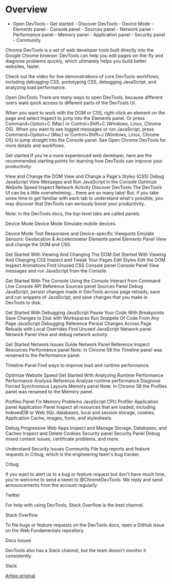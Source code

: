# Overview

- Open DevTools
        - Get started
        - Discover DevTools
        - Device Mode
        - Elements panel
        - Console panel
        - Sources panel
        - Network panel
        - Performance panel
        - Memory panel
        - Application panel
        - Security panel
        - Community

Chrome DevTools is a set of web developer tools built directly into the Google Chrome browser. DevTools can help you edit pages on-the-fly and diagnose problems quickly, which ultimately helps you build better websites, faster.

Check out the video for live demonstrations of core DevTools workflows, including debugging CSS, prototyping CSS, debugging JavaScript, and analyzing load performance.

Open DevTools 
There are many ways to open DevTools, because different users want quick access to different parts of the DevTools UI.

When you want to work with the DOM or CSS, right-click an element on the page and select Inspect to jump into the Elements panel. Or press Command+Option+C (Mac) or Control+Shift+C (Windows, Linux, Chrome OS).
When you want to see logged messages or run JavaScript, press Command+Option+J (Mac) or Control+Shift+J (Windows, Linux, Chrome OS) to jump straight into the Console panel.
See Open Chrome DevTools for more details and workflows.

Get started 
If you're a more experienced web developer, here are the recommended starting points for learning how DevTools can improve your productivity:

View and Change the DOM
View and Change a Page's Styles (CSS)
Debug JavaScript
View Messages and Run JavaScript in the Console
Optimize Website Speed
Inspect Network Activity
Discover DevTools 
The DevTools UI can be a little overwhelming... there are so many tabs! But, if you take some time to get familiar with each tab to understand what's possible, you may discover that DevTools can seriously boost your productivity.

Note: In the DevTools docs, the top-level tabs are called panels.

Device Mode 
Device Mode
Simulate mobile devices.

Device Mode
Test Responsive and Device-specific Viewports
Emulate Sensors: Geolocation & Accelerometer
Elements panel 
Elements Panel
View and change the DOM and CSS.

Get Started With Viewing And Changing The DOM
Get Started With Viewing And Changing CSS
Inspect and Tweak Your Pages
Edit Styles
Edit the DOM
Inspect Animations
Find Unused CSS
Console panel 
Console Panel
View messages and run JavaScript from the Console.

Get Started With The Console
Using the Console
Interact from Command Line
Console API Reference
Sources panel 
Sources Panel
Debug JavaScript, persist changes made in DevTools across page reloads, save and run snippets of JavaScript, and save changes that you make in DevTools to disk.

Get Started With Debugging JavaScript
Pause Your Code With Breakpoints
Save Changes to Disk with Workspaces
Run Snippets Of Code From Any Page
JavaScript Debugging Reference
Persist Changes Across Page Reloads with Local Overrides
Find Unused JavaScript
Network panel 
Network Panel
View and debug network activity.

Get Started
Network Issues Guide
Network Panel Reference
Inspect Resources
Performance panel 
Note: In Chrome 58 the Timeline panel was renamed to the Performance panel.

Timeline Panel
Find ways to improve load and runtime performance.

Optimize Website Speed
Get Started With Analyzing Runtime Performance
Performance Analysis Reference
Analyze runtime performance
Diagnose Forced Synchronous Layouts
Memory panel 
Note: In Chrome 58 the Profiles panel was renamed to the Memory panel.

Profiles Panel
Fix Memory Problems
JavaScript CPU Profiler
Application panel 
Application Panel
Inspect all resources that are loaded, including IndexedDB or Web SQL databases, local and session storage, cookies, Application Cache, images, fonts, and stylesheets.

Debug Progressive Web Apps
Inspect and Manage Storage, Databases, and Caches
Inspect and Delete Cookies
Security panel 
Security Panel
Debug mixed content issues, certificate problems, and more.

Understand Security Issues
Community 
File bug reports and feature requests in Crbug, which is the engineering team's bug tracker.

Crbug

If you want to alert us to a bug or feature request but don't have much time, you're welcome to send a tweet to @ChromeDevTools. We reply and send announcements from the account regularly.

Twitter

For help with using DevTools, Stack Overflow is the best channel.

Stack Overflow

To file bugs or feature requests on the DevTools docs, open a GitHub issue on the Web Fundamentals repository.

Docs Issues

DevTools also has a Slack channel, but the team doesn't monitor it consistently.

Slack

[Artigo original](https://developer.chrome.com/docs/devtools/overview/#start)